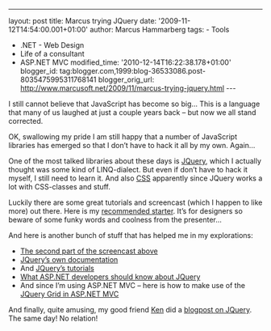 ---
layout: post
title: Marcus trying JQuery date: '2009-11-12T14:54:00.001+01:00'
author: Marcus Hammarberg
tags: -
Tools
  - .NET - Web Design
  - Life of a consultant
   - ASP.NET MVC
modified_time: '2010-12-14T16:22:38.178+01:00'
blogger_id: tag:blogger.com,1999:blog-36533086.post-8035475995311768141
blogger_orig_url: http://www.marcusoft.net/2009/11/marcus-trying-jquery.html ---

I still cannot believe that JavaScript has become so big… This is a
language that many of us laughed at just a couple years back – but now
we all stand corrected.

OK, swallowing my pride I am still happy that a number of JavaScript
libraries has emerged so that I don’t have to hack it all by my own.
Again…

One of the most talked libraries about these days is
<a href="http://jquery.com/" target="_blank">JQuery</a>, which I
actually thought was some kind of LINQ-dialect. But even if don’t have
to hack it myself, I still need to learn it. And also
<a href="http://www.csszengarden.com/" target="_blank">CSS</a>
apparently since JQuery works a lot with CSS-classes and stuff.

Luckily there are some great tutorials and screencast (which I happen to
like more) out there. Here is my <a
href="http://css-tricks.com/video-screencasts/20-introduction-to-jquery/"
target="_blank">recommended starter</a>. It’s for designers so beware of
some funky words and coolness from the presenter…

And here is another bunch of stuff that has helped me in my
explorations:

-   <a href="http://css-tricks.com/video-screencasts/35-intro-to-jquery-2/"
    target="_blank">The second part of the screencast above</a>
-   <a href="http://docs.jquery.com/" target="_blank">JQuery’s own
    documentation</a>
-   And
    <a href="http://docs.jquery.com/Tutorials" target="_blank">JQuery’s
    tutorials</a>
-   <a
    href="http://visitmix.com/Opinions/What-ASPNET-Developers-Should-Know-About-jQuery"
    target="_blank">What ASP.NET developers should know about JQuery</a>
-   And since I’m using ASP.NET MVC – here is how to make use of the <a
    href="http://haacked.com/archive/2009/04/14/using-jquery-grid-with-asp.net-mvc.aspx"
    target="_blank">JQuery Grid in ASP.NET MVC</a>

And finally, quite amusing, my good friend
<a href="http://kenlarsson.blogspot.com/" target="_blank">Ken</a> did a
<a
href="http://kenlarsson.blogspot.com/2009/11/using-jquery-to-solve-problems_12.html"
target="_blank">blogpost on JQuery</a>. The same day! No relation!
